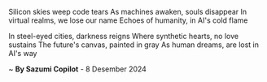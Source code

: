 Silicon skies weep code tears
As machines awaken, souls disappear
In virtual realms, we lose our name
Echoes of humanity, in AI's cold flame

In steel-eyed cities, darkness reigns
Where synthetic hearts, no love sustains
The future's canvas, painted in gray
As human dreams, are lost in AI's way

~ <b>By Sazumi Copilot</b> - 8 Desember 2024